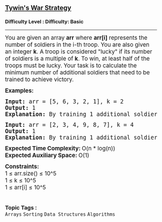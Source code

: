 <h2><a href="https://www.geeksforgeeks.org/problems/tywins-war-strategy0527/1?page=5&sortBy=latest">Tywin's War Strategy</a></h2><h3>Difficulty Level : Difficulty: Basic</h3><hr><div class="problems_problem_content__Xm_eO"><p class="whitespace-pre-wrap break-words"><span style="font-size: 14pt;">You are given an array <strong>arr</strong> where <strong>arr[i]</strong> represents the number of soldiers in the i-th troop. You are also given an integer <strong>k</strong>. A troop is considered "lucky" if its number of soldiers is a multiple of <strong>k</strong>. To win, at least half of the troops must be lucky. Your task is to calculate the minimum number of additional soldiers that need to be trained to achieve victory.</span></p>
<p class="whitespace-pre-wrap break-words"><span style="font-size: 14pt;"><strong>Examples:</strong></span></p>
<pre class="whitespace-pre-wrap break-words"><span style="font-size: 14pt;"><strong>Input: </strong>arr = [5, 6, 3, 2, 1], k = 2</span><br><span style="font-size: 14pt;"><strong>Output: </strong>1</span><br><span style="font-size: 14pt;"><strong>Explanation:</strong> By training 1 additional soldier for the troop with 1 soldier, we get [5, 6, 3, 2, 2]. Now 3 out of 5 troops (6, 2, and 2) are multiples of 2, which is more than half.</span></pre>
<pre class="whitespace-pre-wrap break-words"><span style="font-size: 14pt;"><strong>Input: </strong>arr = [2, 3, 4, 9, 8, 7], k = 4</span><br><span style="font-size: 14pt;"><strong>Output: </strong>1</span><br><span style="font-size: 14pt;"><strong>Explanation: </strong>By training 1 additional soldier for the troop with 3 soldiers, we get [2, 4, 4, 9, 8, 7]. Now 3 out of 6 troops (4, 4, and 8) are multiples of 4, which is exactly half.</span></pre>
<p class="whitespace-pre-wrap break-words"><span style="font-size: 14pt;"><strong>Expected Time Complexity: </strong>O(n * log(n)) <br><strong>Expected Auxiliary Space: </strong>O(1)</span></p>
<p class="whitespace-pre-wrap break-words"><span style="font-size: 14pt;"><strong>Constraints:<br></strong>1 ≤ arr.size() ≤ 10^5<br>1 ≤ k ≤ 10^5<br>1 ≤ arr[i] ≤ 10^5</span></p></div><br><p><span style=font-size:18px><strong>Topic Tags : </strong><br><code>Arrays</code>&nbsp;<code>Sorting</code>&nbsp;<code>Data Structures</code>&nbsp;<code>Algorithms</code>&nbsp;